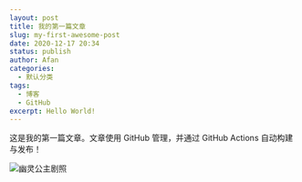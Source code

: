 ```yaml
---
layout: post
title: 我的第一篇文章
slug: my-first-awesome-post
date: 2020-12-17 20:34
status: publish
author: Afan
categories: 
  - 默认分类
tags: 
  - 博客
  - GitHub
excerpt: Hello World!
---
```


这是我的第一篇文章。文章使用 GitHub 管理，并通过 GitHub Actions 自动构建与发布！

![幽灵公主剧照](./images/Mononoke_Hime.jpg)
